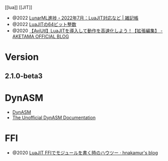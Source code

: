 [[lua]] [[JIT]]

- @2022 [LunarML進捗・2022年7月：LuaJIT対応など | 雑記帳](https://blog.miz-ar.info/2022/07/lunarml-progress-jul2022/)
- @2022 [LuaJITの64ビット整数](https://zenn.dev/mod_poppo/articles/luajit-int64)
- @2020 [【AviUtl】LuaJITを導入して動作を高速化しよう！【拡張編集】 - AKETAMA OFFICIAL BLOG](https://aketama.work/aviutl-luajit)

# Version
## 2.1.0-beta3

# DynASM
- [DynASM](https://luajit.org/dynasm.html)
- [The Unofficial DynASM Documentation](https://corsix.github.io/dynasm-doc/)

# FFI
- @2020 [LuaJIT FFIでモジュールを書く時のハウツー · hnakamur's blog](https://hnakamur.github.io/blog/2020/03/21/how-to-write-luajit-ffi-module/)
